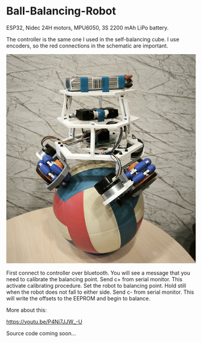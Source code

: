 # Ball-Balancing-Robot

ESP32, Nidec 24H motors, MPU6050, 3S 2200 mAh LiPo battery.

The controller is the same one I used in the self-balancing cube. I use encoders, so the red connections in the schematic are important.

<img src="/pictures/foto.jpg" alt="Ball balancing robot"/>

First connect to controller over bluetooth. You will see a message that you need to calibrate the balancing point. Send c+ from serial monitor. This activate calibrating procedure. Set the robot to balancing point. Hold still when the robot does not fall to either side. Send c- from serial monitor. This will write the offsets to the EEPROM and begin to balance.

More about this:

https://youtu.be/P4Ni7JJW_-U

Source code coming soon...
